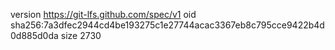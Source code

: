version https://git-lfs.github.com/spec/v1
oid sha256:7a3dfec2944cd4be193275c1e27744acac3367eb8c795cce9422b4d0d885d0da
size 2730
